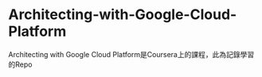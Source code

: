 # Architecting-with-Google-Cloud-Platform
Architecting with Google Cloud Platform是Coursera上的課程，此為記錄學習的Repo
